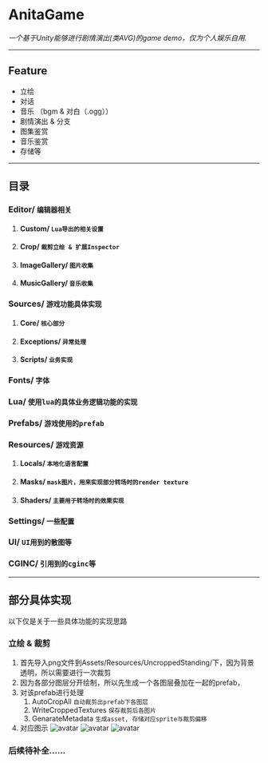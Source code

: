 # AnitaGame
*一个基于Unity能够进行剧情演出(类AVG)的game demo，仅为个人娱乐自用.*
***

## Feature
* 立绘
* 对话
* 音乐 （bgm & 对白（.ogg））
* 剧情演出 & 分支
* 图集鉴赏
* 音乐鉴赏
* 存储等
***

## 目录
### Editor/ `编辑器相关`
1. #### Custom/ `Lua导出的相关设置`
2. #### Crop/ `裁剪立绘 & 扩展Inspector`
3. #### ImageGallery/ `图片收集`
4. #### MusicGallery/ `音乐收集`
### Sources/ `游戏功能具体实现`
1. #### Core/ `核心部分`
2. #### Exceptions/ `异常处理`
3. #### Scripts/ `业务实现`
### Fonts/ `字体`
### Lua/ `使用lua的具体业务逻辑功能的实现`
### Prefabs/ `游戏使用的prefab`
### Resources/ `游戏资源`
1. #### Locals/ `本地化语言配置`
2. #### Masks/ `mask图片，用来实现部分转场时的render texture`
3. #### Shaders/ `主要用于转场时的效果实现`
### Settings/ `一些配置`
### UI/ `UI用到的散图等`
### CGINC/ `引用到的cginc等`
***
## 部分具体实现
以下仅是关于一些具体功能的实现思路
### 立绘 & 裁剪
1. 首先导入png文件到Assets/Resources/UncroppedStanding/下，因为背景透明，所以需要进行一次裁剪
2. 因为各部分图层分开绘制，所以先生成一个各图层叠加在一起的prefab，
3. 对该prefab进行处理
    1. AutoCropAll `自动裁剪出prefab下各图层`
    2. WriteCroppedTextures `保存裁剪后各图片`
    3. GenarateMetadata `生成asset, 存储对应sprite与裁剪偏移`
4. 对应图示
   ![avatar](https://github.com/ayanamirei1997/AnitaGame/ReadMeImage/crop_01.png)
   ![avatar](https://github.com/ayanamirei1997/AnitaGame/ReadMeImage/crop_02.png)
   ![avatar](https://github.com/ayanamirei1997/AnitaGame/ReadMeImage/crop_03.png)

### 后续待补全......





















